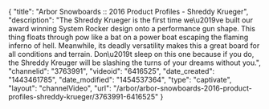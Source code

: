{
    "title": "Arbor Snowboards :: 2016 Product Profiles - Shreddy Krueger",
    "description": "The Shreddy Krueger is the first time we\u2019ve built our award winning System Rocker design onto a performance gun shape. This thing floats through pow like a bat on a power boat escaping the flaming inferno of hell. Meanwhile, its deadly versatility makes this a great board for all conditions and terrain. Don\u2019t sleep on this one because if you do, the Shreddy Kreuger will be slashing the turns of your dreams without you.",
    "channelid": "3763991",
    "videoid": "6416525",
    "date_created": "1443461785",
    "date_modified": "1454537364",
    "type": "captivate",
    "layout": "channelVideo",
    "url": "\/arbor\/arbor-snowboards-2016-product-profiles-shreddy-krueger\/3763991-6416525"
}